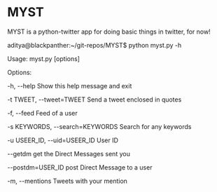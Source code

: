 MYST
====

MYST is a python-twitter app for doing basic things in twitter, for now!

aditya@blackpanther:~/git-repos/MYST$ python myst.py -h

Usage: myst.py [options]

Options:

  -h, --help                       Show this help message and exit

  -t TWEET, --tweet=TWEET          Send a tweet enclosed in quotes

  -f, --feed                       Feed of a user

  -s KEYWORDS, --search=KEYWORDS   Search for any keywords

  -u USEER_ID, --uid=USEER_ID      User ID

  --getdm                          get the Direct Messages sent you

  --postdm=USER_ID                 post Direct Message to a user

  -m, --mentions                   Tweets with your mention

